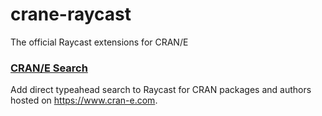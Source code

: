 # crane-raycast

The official Raycast extensions for CRAN/E

### [CRAN/E Search](https://www.raycast.com/flaming-codes/cran-e-search)

Add direct typeahead search to Raycast for CRAN packages and authors hosted on https://www.cran-e.com.
